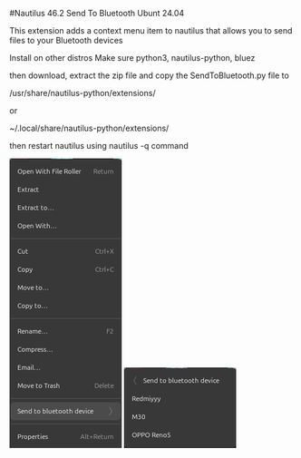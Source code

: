 #Nautilus 46.2 Send To Bluetooth Ubunt 24.04

This extension adds a context menu item to nautilus that allows you to send files to your Bluetooth devices

Install on other distros
Make sure python3, nautilus-python, bluez

then download, extract the zip file and copy the SendToBluetooth.py file to

/usr/share/nautilus-python/extensions/

or

~/.local/share/nautilus-python/extensions/

then restart nautilus using nautilus -q command

![screenshot](Screenshot1.png)
![screenshot](Screenshot2.png)
